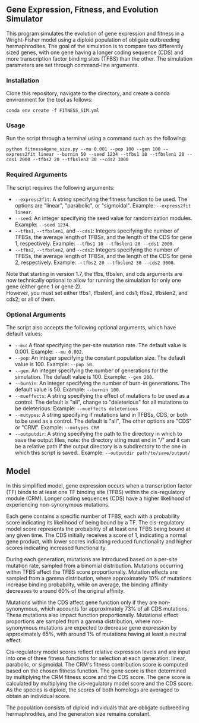 ## Gene Expression, Fitness, and Evolution Simulator

This program simulates the evolution of gene expression and fitness in a Wright-Fisher model using a diploid population of obligate outbreeding hermaphrodites. The goal of the simulation is to compare two differently sized genes, with one gene having a longer coding sequence (CDS) and more transcription factor binding sites (TFBS) than the other. The simulation parameters are set through command-line arguments.

### Installation

Clone this repository, navigate to the directory, and create a conda environment for the tool as follows:

```
conda env create -f FITNESS_SIM.yml
```

### Usage

Run the script through a terminal using a command such as the following:

```
python fitness4gene_size.py --mu 0.001 --pop 100 --gen 100 --express2fit linear --burnin 50 --seed 1234 --tfbs1 10 --tfbslen1 20 --cds1 2000 --tfbs2 20 --tfbslen2 30 --cds2 3000
```

### Required Arguments

The script requires the following arguments:

- `--express2fit`: A string specifying the fitness function to be used. The options are "linear", "parabolic", or "sigmoidal". Example: `--express2fit linear`.
- `--seed`: An integer specifying the seed value for randomization modules. Example: `--seed 1234`.
- `--tfbs1`, `--tfbslen1`, and `--cds1`: Integers specifying the number of TFBSs, the average length of TFBSs, and the length of the CDS for gene 1, respectively. Example: `--tfbs1 10 --tfbslen1 20 --cds1 2000`.
- `--tfbs2`, `--tfbslen2`, and `--cds2`: Integers specifying the number of TFBSs, the average length of TFBSs, and the length of the CDS for gene 2, respectively. Example: `--tfbs2 20 --tfbslen2 30 --cds2 3000`.

Note that starting in version 1.7, the tfbs, tfbslen, and cds arguments are now technically optional to allow for running the simulation for only one gene (either gene 1 or gene 2).  
However, you must set either tfbs1, tfbslen1, and cds1; tfbs2, tfbslen2, and cds2; or all of them.  

### Optional Arguments

The script also accepts the following optional arguments, which have default values:

- `--mu`: A float specifying the per-site mutation rate. The default value is 0.001. Example: `--mu 0.002`.
- `--pop`: An integer specifying the constant population size. The default value is 100. Example: `--pop 50`.
- `--gen`: An integer specifying the number of generations for the simulation. The default value is 100. Example: `--gen 200`.
- `--burnin`: An integer specifying the number of burn-in generations. The default value is 50. Example: `--burnin 100`.
- `--mueffects`: A string specifying the effect of mutations to be used as a control. The default is "all", change to "deleterious" for all mutations to be deleterious. Example: `--mueffects deleterious`
- `--mutypes`: A string specifying if mutations land in TFBSs, CDS, or both to be used as a control. The default is "all", The other options are "CDS" or "CRM". Example: `--mutypes CRM`
- `--outputdir`: A string specifying the path to the directory in which to save the output files, note: the directory sting must end in "/" and it can be a relative path if the output directory is a subdirectory to the one in which this script is saved.. Example: `--outputdir path/to/save/output/`



## Model

In this simplified model, gene expression occurs when a transcription factor (TF) binds to at least one TF binding site (TFBS) within the cis-regulatory module (CRM). Longer coding sequences (CDS) have a higher likelihood of experiencing non-synonymous mutations.

Each gene contains a specific number of TFBS, each with a probability score indicating its likelihood of being bound by a TF. The cis-regulatory model score represents the probability of at least one TFBS being bound at any given time. The CDS initially receives a score of 1, indicating a normal gene product, with lower scores indicating reduced functionality and higher scores indicating increased functionality.

During each generation, mutations are introduced based on a per-site mutation rate, sampled from a binomial distribution. Mutations occurring within TFBS affect the TFBS score proportionally. Mutation effects are sampled from a gamma distribution, where approximately 10% of mutations increase binding probability, while on average, the binding affinity decreases to around 60% of the original affinity.

Mutations within the CDS affect gene function only if they are non-synonymous, which accounts for approximately 73% of all CDS mutations. These mutations also impact function proportionally. Mutational effect proportions are sampled from a gamma distribution, where non-synonymous mutations are expected to decrease gene expression by approximately 65%, with around 1% of mutations having at least a neutral effect.

Cis-regulatory model scores reflect relative expression levels and are input into one of three fitness functions for selection at each generation: linear, parabolic, or sigmoidal. The CRM's fitness contribution score is computed based on the chosen fitness function. The gene score is then determined by multiplying the CRM fitness score and the CDS score. The gene score is calculated by multiplying the cis-regulatory model score and the CDS score. As the species is diploid, the scores of both homologs are averaged to obtain an individual score.

The population consists of diploid individuals that are obligate outbreeding hermaphrodites, and the generation size remains constant.